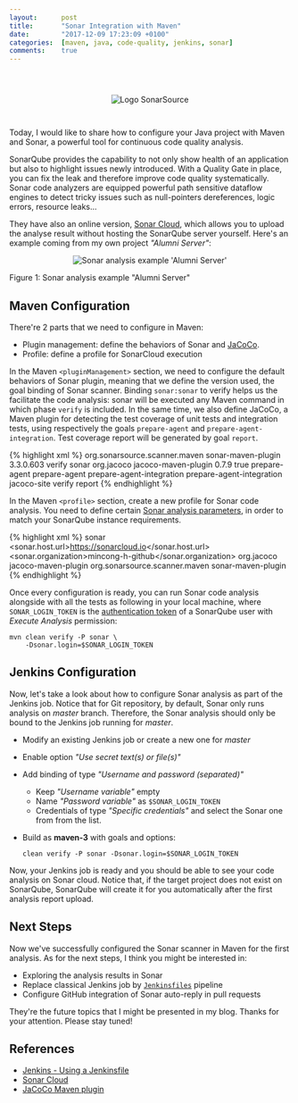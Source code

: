 ```yaml
---
layout:      post
title:       "Sonar Integration with Maven"
date:        "2017-12-09 17:23:09 +0100"
categories:  [maven, java, code-quality, jenkins, sonar]
comments:    true
---
```


<p align="center">
  <img src="{{ site.url }}/assets/logo-sonarsource.svg"
       alt="Logo SonarSource"
       style="max-width: 50%; margin: 3em auto 2em auto;">
</p>

Today, I would like to share how to configure your Java project with Maven and
Sonar, a powerful tool for continuous code quality analysis.

SonarQube provides the capability to not only show health of an application but
also to highlight issues newly introduced. With a Quality Gate in place, you can
fix the leak and therefore improve code quality systematically. Sonar code
analyzers are equipped powerful path sensitive dataflow engines to detect tricky
issues such as null-pointers dereferences, logic errors, resource leaks...

They have also an online version, [Sonar Cloud][sonar-cloud], which allows you
to upload the analyse result without hosting the SonarQube server yourself.
Here's an example coming from my own project _"Alumni Server"_:

<p align="center">
  <img src="{{ site.url }}/assets/20171209-sonarcloud.io-example.png"
       alt="Sonar analysis example 'Alumni Server'"
       style="border-radius: 0">
  <figcaption>Figure 1: Sonar analysis example "Alumni Server"</figcaption>
</p>

## Maven Configuration

There're 2 parts that we need to configure in Maven:

- Plugin management: define the behaviors of Sonar and [JaCoCo][jacoco].
- Profile: define a profile for SonarCloud execution

In the Maven `<pluginManagement>` section, we need to configure the default
behaviors of Sonar plugin, meaning that we define the version used, the goal
binding of Sonar scanner. Binding `sonar:sonar` to verify helps us the
facilitate the code analysis: sonar will be executed any Maven command in which
phase `verify` is included. In the same time, we also define JaCoCo, a Maven
plugin for detecting the test coverage of unit tests and integration tests,
using respectively the goals `prepare-agent` and `prepare-agent-integration`.
Test coverage report will be generated by goal `report`.

{% highlight xml %}
<pluginManagement>
  <plugins>
    <plugin>
      <groupId>org.sonarsource.scanner.maven</groupId>
      <artifactId>sonar-maven-plugin</artifactId>
      <version>3.3.0.603</version>
      <executions>
        <execution>
          <phase>verify</phase>
          <goals>
            <goal>sonar</goal>
          </goals>
        </execution>
      </executions>
    </plugin>
    <plugin>
      <groupId>org.jacoco</groupId>
      <artifactId>jacoco-maven-plugin</artifactId>
      <version>0.7.9</version>
      <configuration>
        <append>true</append>
      </configuration>
      <executions>
        <execution>
          <id>prepare-agent</id>
          <goals>
            <goal>prepare-agent</goal>
          </goals>
        </execution>
        <execution>
          <id>prepare-agent-integration</id>
          <goals>
            <goal>prepare-agent-integration</goal>
          </goals>
        </execution>
        <execution>
          <id>jacoco-site</id>
          <phase>verify</phase>
          <goals>
            <goal>report</goal>
          </goals>
        </execution>
      </executions>
    </plugin>
  </plugins>
</pluginManagement>
{% endhighlight %}

In the Maven `<profile>` section, create a new profile for Sonar code analysis.
You need to define certain [Sonar analysis parameters][sonar-params], in order
to match your SonarQube instance requirements.

{% highlight xml %}
<profile>
  <id>sonar</id>
  <properties>
    <sonar.host.url>https://sonarcloud.io</sonar.host.url>
    <sonar.organization>mincong-h-github</sonar.organization>
  </properties>
  <build>
    <plugins>
      <plugin>
        <groupId>org.jacoco</groupId>
        <artifactId>jacoco-maven-plugin</artifactId>
      </plugin>
      <plugin>
        <groupId>org.sonarsource.scanner.maven</groupId>
        <artifactId>sonar-maven-plugin</artifactId>
      </plugin>
    </plugins>
  </build>
</profile>
{% endhighlight %}

Once every configuration is ready, you can run Sonar code analysis alongside
with all the tests as following in your local machine, where `SONAR_LOGIN_TOKEN`
is the [authentication token][sonar-token] of a SonarQube user with
_Execute Analysis_ permission:

    mvn clean verify -P sonar \
        -Dsonar.login=$SONAR_LOGIN_TOKEN

## Jenkins Configuration

Now, let's take a look about how to configure Sonar analysis as part of the
Jenkins job. Notice that for Git repository, by default, Sonar only runs
analysis on _master_ branch. Therefore, the Sonar analysis should only be bound
to the Jenkins job running for _master_.

- Modify an existing Jenkins job or create a new one for _master_
- Enable option _"Use secret text(s) or file(s)"_
- Add binding of type _"Username and password (separated)"_
  - Keep _"Username variable"_ empty
  - Name _"Password variable"_ as `$SONAR_LOGIN_TOKEN`
  - Credentials of type _"Specific credentials"_ and select the Sonar one from
    from the list.
- Build as **maven-3** with goals and options:

      clean verify -P sonar -Dsonar.login=$SONAR_LOGIN_TOKEN

Now, your Jenkins job is ready and you should be able to see your code analysis
on Sonar cloud. Notice that, if the target project does not exist on SonarQube,
SonarQube will create it for you automatically after the first analysis report
upload.

## Next Steps

Now we've successfully configured the Sonar scanner in Maven for the first
analysis. As for the next steps, I think you might be interested in:

- Exploring the analysis results in Sonar
- Replace classical Jenkins job by [`Jenkinsfiles`][jenkinsfiles] pipeline
- Configure GitHub integration of Sonar auto-reply in pull requests

They're the future topics that I might be presented in my blog. Thanks for your
attention. Please stay tuned!

## References

- [Jenkins - Using a Jenkinsfile][jenkinsfiles]
- [Sonar Cloud][sonar-cloud]
- [JaCoCo Maven plugin][jacoco]

[jenkinsfiles]: https://jenkins.io/doc/book/pipeline/jenkinsfile/
[sonar-cloud]: https://sonarcloud.io/
[sonar-params]: https://docs.sonarqube.org/display/SONAR/Analysis+Parameters
[sonar-token]: https://docs.sonarqube.org/display/SONAR/User+Token
[jacoco]: http://www.eclemma.org/jacoco/trunk/doc/maven.html
